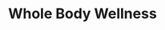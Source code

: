 ---
layout: project-alt
slug: whole-body-wellness
title: Whole Body Wellness
title_html: Whole<br>Body<br>Wellness
description_html: Sed ut perspiciatis unde omnis iste natus error sit voluptatem accusantium doloremque laudantium, totam rem aperiam, eaque ipsa quae ab illo inventore veritatis et quasi architecto beatae vitae dicta sunt explicabo. Nemo enim ipsam voluptatem quia voluptas sit aspernatur aut odit aut fugit, sed quia consequuntur magni dolores eos qui ratione voluptatem sequi nesciunt. Neque porro quisquam est, qui dolorem ipsum quia dolor sit amet, consectetur, adipisci velit, sed quia non numquam eius modi tempora incidunt ut labore et dolore magnam aliquam quaerat voluptatem. Ut enim ad minima veniam, quis nostrum exercitationem ullam corporis suscipit laboriosam, nisi ut aliquid ex ea commodi consequatur? Quis autem vel eum iure reprehenderit qui in ea voluptate velit esse quam nihil molestiae consequatur, vel illum qui dolorem eum fugiat quo voluptas nulla pariatur? 
featured-image: /images/portfolio-projects/whole-body-wellness/wbw-featured-image.jpg
gallery: 
  - image: /images/portfolio-projects/whole-body-wellness/wbw-laptop.png
    alt-text: Laptop View of the Whole Body Wellness Website
  - image: /images/portfolio-projects/whole-body-wellness/wbw-mobile.jpg
    alt-text: Mobile View of the Whole Body Wellness Website
  - image: /images/samkalpa-portfolio-10.jpg
    alt-text: Stylish Desk Space 
domain: https://wholebodywellness.samkalpacreative.com
seo: 
  hide-from-google: true
---